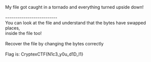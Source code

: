 My file got caught in a tornado and everything turned upside down!\
\
--------------------------\
You can look at the file and understand that the bytes have swapped places,\
inside the file too!\
\
Recover the file by changing the bytes correctly\
\
Flag is: CryptexCTF{N1c3_y0u_d1D_I1}

